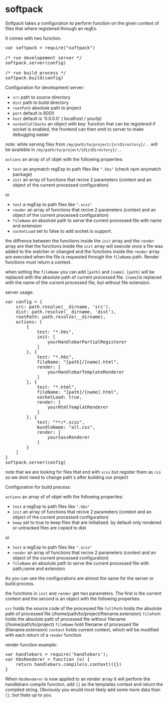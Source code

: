 # softpack

Softpack takes a configuration to perform function on the given context of files that where registered through an regEx.

It comes with two function.
<pre>
var softpack = require("softpack")

/* run developement server */
softpack.server(config)

/* run build process */
softpack.build(config)
</pre>

Configuration for development server:

 - `src` path to source directory
 - `dist` path to build directory
 - `rootPath` absolute path to project
 - `port` default is 8000
 - `host` default is '0.0.0.0' ( localhost / yourIp)
 - `socketCallbacks` an object with key: function that can be registered if socket is enabled, the frontend can then emit to server to make debugging easier



note: 
while serving files from
`/my/path/to/project/{srcDirectory}/..`
will be availeble in 
`/my/path/to/project/{distDirectory}/..`

`actions` an array of of objet with the following properties:
 - `test` an anymatch regExp to path files like `".hbs"` (check npm anymatch package)
 - `init` an array of functions that recive 2 parameters (context and an object of the current processed configuration)

or

 - `test` a regExp to path files like `".scss"` 
 - `render` an array of functions that recive 2 parameters (context and an object of the current processed configuration)
 - `fileName` an absolute path to serve the current processed file with name and extension
 - `socketLoad` set to false to add socket.io support.

the diffrence between the functions inside the `init` array and the `render` array are that the functions inside the `init` array will execute once a file was added to the watcher or changed and the functions inside the `render` array are executed when the file is requested through the `fileName` path.
Render functions must return a context.

when setting the `fileName` you can add `[path]` and `[name]`.
`[path]` will be replaced with the absolute path of current processed file. 
`[name]`is replaced with the name of the current processed file, but without file extension.

server usage:
<pre>
var config = {
    src: path.resolve(__dirname, 'src'),
    dist: path.resolve(__dirname, 'dist'),
    rootPath: path.resolve(__dirname),
    actions: [
        {
            test: "*.hbs",
            init: [
                yourHandlebarPartialRegisterer
            ]
        }, {
            test: "*.hbs",
            fileName: "[path]/[name].html",
            render: [
                yourHandlebarTemplateRenderer
            ]
        }, {
            test: "*.html",
            fileName: "[path]/[name].html",
            socketLoad: true,
            render: [
                yourHtmlTemplatRenderer
            ]
        }, {
            test: "**/*.scss",
            bundleName: "all.css",
            render: [
                yourSassRenderer
            ]
        }
    ]
}
softpack.server(config)
</pre>

note that we are looking for files that end with `scss` but register them as `css` so we dont need to change path`s after building our project



Configuration for build precess:

`actions` an array of of objet with the following properties:
 - `test` a regExp to path files like `".hbs"` 
 - `init` an array of functions that recive 2 parameters (context and an object of the current processed configuration)
 - `keep` set to true to keep files that are initialized. by default only rendered or untracked files are copied to dist
 
or

 - `test` a regExp to path files like `".scss"` 
 - `render` an array of functions that recive 2 parameters (context and an object of the current processed configuration)
 - `fileName` an absolute path to serve the current processed file with path,name and extension
 
As you can see the configurations are almost the same for the server or build process.


the functions in `init` and `render` get two parameters.
The first is the current context and the second is an object with the following properties.

`src` holds the source code of the processed file
`fullPath` holds the absolute path of processed file (/home/path/to/project/filename.extension)
`filePath` holds the absolute path of processed file withour filename  (/home/path/to/project)
`fileName` hold filename of processed file (filename.extension)
`context` holds current context, which will be modified with each return of a `render` function

render function example:

<pre>
var handlebars = require('handlebars');
var hbsRenderer = function (o) {
    return handlebars.compile(o.context)({})
}
</pre>

When `hbsRenderer` is now applied to an render array it will perform the handlebars compile function,
add `{}` as the templates context and return the compiled string.
Obviously you would most likely add some more data than `{}`, but thats up to you.